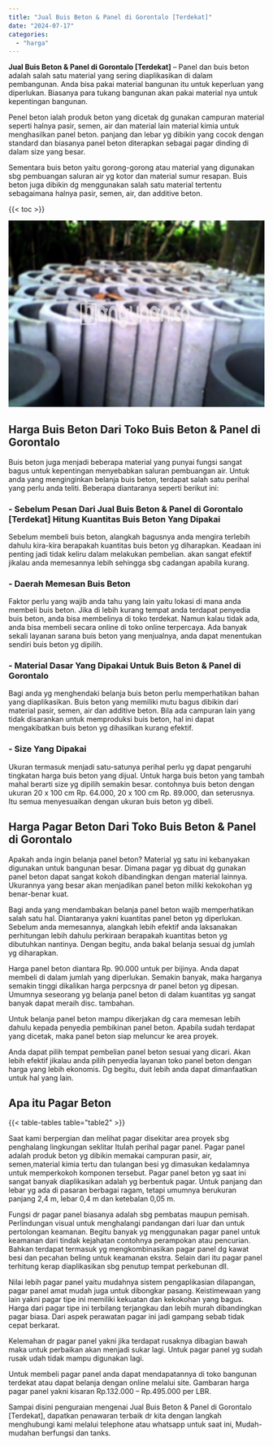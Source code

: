 ```yaml
---
title: "Jual Buis Beton & Panel di Gorontalo [Terdekat]"
date: "2024-07-17"
categories: 
  - "harga"
---
```


**Jual Buis Beton & Panel di Gorontalo \[Terdekat\]** – Panel dan buis beton adalah salah satu material yang sering diaplikasikan di dalam pembangunan. Anda bisa pakai material bangunan itu untuk keperluan yang diperlukan. Biasanya para tukang bangunan akan pakai material nya untuk kepentingan bangunan.

Penel beton ialah produk beton yang dicetak dg gunakan campuran material seperti halnya pasir, semen, air dan material lain material kimia untuk menghasilkan panel beton. panjang dan lebar yg dibikin yang cocok dengan standard dan biasanya panel beton diterapkan sebagai pagar dinding di dalam size yang besar.

Sementara buis beton yaitu gorong-gorong atau material yang digunakan sbg pembuangan saluran air yg kotor dan material sumur resapan. Buis beton juga dibikin dg menggunakan salah satu material tertentu sebagaimana halnya pasir, semen, air, dan additive beton.

{{< toc >}}

![Jual Buis Beton & Panel di Gorontalo [Terdekat]](/images/jual-panel-buis-beton-murah-31.png)

## Harga Buis Beton Dari Toko Buis Beton & Panel di Gorontalo

Buis beton juga menjadi beberapa material yang punyai fungsi sangat bagus untuk kepentingan menyebabkan saluran pembuangan air. Untuk anda yang menginginkan belanja buis beton, terdapat salah satu perihal yang perlu anda teliti. Beberapa diantaranya seperti berikut ini:

### \- Sebelum Pesan Dari Jual Buis Beton & Panel di Gorontalo \[Terdekat\] Hitung Kuantitas Buis Beton Yang Dipakai

Sebelum membeli buis beton, alangkah bagusnya anda mengira terlebih dahulu kira-kira berapakah kuantitas buis beton yg diharapkan. Keadaan ini penting jadi tidak keliru dalam melakukan pembelian. akan sangat efektif jikalau anda memesannya lebih sehingga sbg cadangan apabila kurang.

### \- Daerah Memesan Buis Beton

Faktor perlu yang wajib anda tahu yang lain yaitu lokasi di mana anda membeli buis beton. Jika di lebih kurang tempat anda terdapat penyedia buis beton, anda bisa membelinya di toko terdekat. Namun kalau tidak ada, anda bisa membeli secara online di toko online terpercaya. Ada banyak sekali layanan sarana buis beton yang menjualnya, anda dapat menentukan sendiri buis beton yg dipilih.

### \- Material Dasar Yang Dipakai Untuk Buis Beton & Panel di Gorontalo

Bagi anda yg menghendaki belanja buis beton perlu memperhatikan bahan yang diaplikasikan. Buis beton yang memiliki mutu bagus dibikin dari material pasir, semen, air dan additive beton. Bila ada campuran lain yang tidak disarankan untuk memproduksi buis beton, hal ini dapat mengakibatkan buis beton yg dihasilkan kurang efektif.

### \- Size Yang Dipakai

Ukuran termasuk menjadi satu-satunya perihal perlu yg dapat pengaruhi tingkatan harga buis beton yang dijual. Untuk harga buis beton yang tambah mahal berarti size yg dipilih semakin besar. contohnya buis beton dengan ukuran 20 x 100 cm Rp. 64.000, 20 x 100 cm Rp. 89.000, dan seterusnya. Itu semua menyesuaikan dengan ukuran buis beton yg dibeli.

## Harga Pagar Beton Dari Toko Buis Beton & Panel di Gorontalo

Apakah anda ingin belanja panel beton? Material yg satu ini kebanyakan digunakan untuk bangunan besar. Dimana pagar yg dibuat dg gunakan panel beton dapat sangat kokoh dibandingkan dengan material lainnya. Ukurannya yang besar akan menjadikan panel beton miliki kekokohan yg benar-benar kuat.

Bagi anda yang mendambakan belanja panel beton wajib memperhatikan salah satu hal. Diantaranya yakni kuantitas panel beton yg diperlukan. Sebelum anda memesannya, alangkah lebih efektif anda laksanakan perhitungan lebih dahulu perkiraan berapakah kuantitas beton yg dibutuhkan nantinya. Dengan begitu, anda bakal belanja sesuai dg jumlah yg diharapkan.

Harga panel beton diantara Rp. 90.000 untuk per bijinya. Anda dapat membeli di dalam jumlah yang diperlukan. Semakin banyak, maka harganya semakin tinggi dikalikan harga perpcsnya dr panel beton yg dipesan. Umumnya seseorang yg belanja panel beton di dalam kuantitas yg sangat banyak dapat meraih disc. tambahan.

Untuk belanja panel beton mampu dikerjakan dg cara memesan lebih dahulu kepada penyedia pembikinan panel beton. Apabila sudah terdapat yang dicetak, maka panel beton siap meluncur ke area proyek.

Anda dapat pilih tempat pembelian panel beton sesuai yang dicari. Akan lebih efektif jikalau anda pilih penyedia layanan toko panel beton dengan harga yang lebih ekonomis. Dg begitu, duit lebih anda dapat dimanfaatkan untuk hal yang lain.

## Apa itu Pagar Beton

{{< table-tables table="table2" >}}

Saat kami berpergian dan melihat pagar disekitar area proyek sbg penghalang lingkungan seklitar Itulah perihal pagar panel. Pagar panel adalah produk beton yg dibikin memakai campuran pasir, air, semen,material kimia tertu dan tulangan besi yg dimasukan kedalamnya untuk memperkokoh komponen tersebut. Pagar panel beton yg saat ini sangat banyak diaplikasikan adalah yg berbentuk pagar. Untuk panjang dan lebar yg ada di pasaran berbagai ragam, tetapi umumnya berukuran panjang 2,4 m, lebar 0,4 m dan ketebalan 0,05 m.

Fungsi dr pagar panel biasanya adalah sbg pembatas maupun pemisah. Perlindungan visual untuk menghalangi pandangan dari luar dan untuk pertolongan keamanan. Begitu banyak yg menggunakan pagar panel untuk keamanan dari tindak kejahatan contohnya perampokan atau pencurian. Bahkan terdapat termasuk yg mengkombinasikan pagar panel dg kawat besi dan pecahan beling untuk keamanan ekstra. Selain dari itu pagar panel terhitung kerap diaplikasikan sbg penutup tempat perkebunan dll.

Nilai lebih pagar panel yaitu mudahnya sistem pengaplikasian dilapangan, pagar panel amat mudah juga untuk dibongkar pasang. Keistimewaan yang lain yakni pagar tipe ini memiliki kekuatan dan kekokohan yang bagus. Harga dari pagar tipe ini terbilang terjangkau dan lebih murah dibandingkan pagar biasa. Dari aspek perawatan pagar ini jadi gampang sebab tidak cepat berkarat.

Kelemahan dr pagar panel yakni jika terdapat rusaknya dibagian bawah maka untuk perbaikan akan menjadi sukar lagi. Untuk pagar panel yg sudah rusak udah tidak mampu digunakan lagi.

Untuk membeli pagar panel anda dapat mendapatannya di toko bangunan terdekat atau dapat belanja dengan online melalui site. Gambaran harga pagar panel yakni kisaran Rp.132.000 – Rp.495.000 per LBR.

Sampai disini penguraian mengenai Jual Buis Beton & Panel di Gorontalo \[Terdekat\], dapatkan penawaran terbaik dr kita dengan langkah menghubungi kami melalui telephone atau whatsapp untuk saat ini, Mudah-mudahan berfungsi dan tanks.

